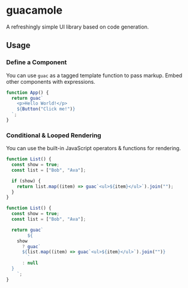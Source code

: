 # guacamole

A refreshingly simple UI library based on code generation.

## Usage

### Define a Component

You can use `guac` as a tagged template function to pass markup. Embed other
components with expressions.

```js
function App() {
  return guac`
    <p>Hello World!</p>
    ${Button("Click me!")}
  `;
}
```

### Conditional & Looped Rendering

You can use the built-in JavaScript operators & functions for rendering.

```js
function List() {
  const show = true;
  const list = ["Bob", "Ava"];

  if (show) {
    return list.map((item) => guac`<ul>${item}</ul>`).join("");
  }
}
```

```js
function List() {
  const show = true;
  const list = ["Bob", "Ava"];

  return guac`
		${
    show
      ? guac`
      ${list.map((item) => guac`<ul>${item}</ul>`).join("")}
		`
      : null
  }
	`;
}
```
